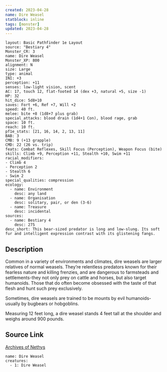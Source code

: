 ```yaml
---
created: 2023-04-28
name: Dire Weasel
statblock: inline
tags: [monster]
updated: 2023-04-28
---
```

```statblock
layout: Basic Pathfinder 1e Layout
source: "Bestiary 4"
Monster_CR: 3
name: Dire Weasel
Monster_XP: 800
alignment: N
size: Large
type: animal
INI: +3
perception: +11
senses: low-light vision, scent
AC: 17, touch 12, flat-footed 14 (dex +3, natural +5, size -1)
HP: 32
hit_dice: 5d8+10
saves: Fort +6, Ref +7, Will +2
speed: 40 ft.
melee: bite +8 (1d8+7 plus grab)
special_attacks: blood drain (1d4+1 Con), blood rage, grab
space: 10 ft.
reach: 10 ft.
pf1e_stats: [21, 16, 14, 2, 13, 11]
BAB: 3
CMB: 9 (+13 grapple)
CMD: 22 (26 vs. trip)
feats: Combat Reflexes, Skill Focus (Perception), Weapon Focus (bite)
skills: Climb +9, Perception +11, Stealth +10, Swim +11
racial_modifiers:
- Climb 4
- Perception 2
- Stealth 6
- Swim 2
special_qualities: compression
ecology:
  - name: Environment
    desc: any land
  - name: Organisation
    desc: solitary, pair, or den (3-6)
  - name: Treasure
    desc: incidental
sources:
  - name: Bestiary 4
    desc: 275
desc_short: This bear-sized predator is long and low-slung. Its soft fur and intelligent expression contrast with its glistening fangs.
```
## Description
Common in a variety of environments and climates, dire weasels are larger relatives of normal weasels. They’re relentless predators known for their fearless nature and killing frenzies, and are dangerous to farmsteads and settlements-they not only prey on cattle and horses, but also target humanoids. Those that do often become obsessed with the taste of that flesh and hunt such prey exclusively.

Sometimes, dire weasels are trained to be mounts by evil humanoids- usually by bugbears or hobgoblins.

Measuring 12 feet long, a dire weasel stands 4 feet tall at the shoulder and weighs around 900 pounds.
## Source Link
[Archives of Nethys](https://aonprd.com/MonsterDisplay.aspx?ItemName=Dire%20Weasel)
```encounter-table
name: Dire Weasel
creatures:
  - 1: Dire Weasel
```
